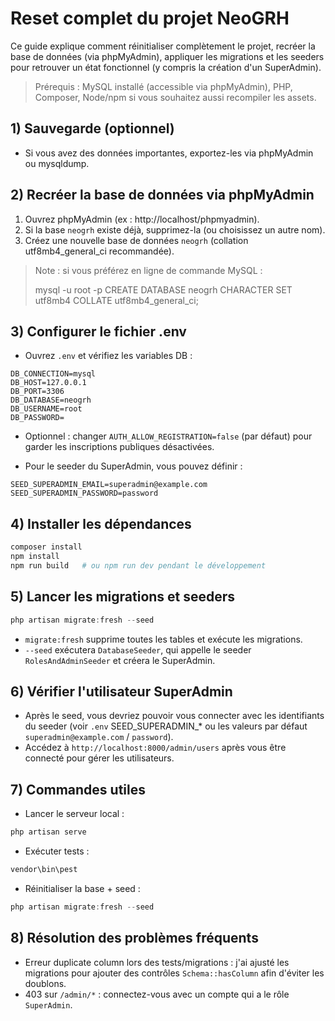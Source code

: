 # Reset complet du projet NeoGRH

Ce guide explique comment réinitialiser complètement le projet, recréer la base de données (via phpMyAdmin), appliquer les migrations et les seeders pour retrouver un état fonctionnel (y compris la création d'un SuperAdmin).

> Prérequis : MySQL installé (accessible via phpMyAdmin), PHP, Composer, Node/npm si vous souhaitez aussi recompiler les assets.

## 1) Sauvegarde (optionnel)
- Si vous avez des données importantes, exportez-les via phpMyAdmin ou mysqldump.

## 2) Recréer la base de données via phpMyAdmin
1. Ouvrez phpMyAdmin (ex : http://localhost/phpmyadmin).
2. Si la base `neogrh` existe déjà, supprimez-la (ou choisissez un autre nom).
3. Créez une nouvelle base de données `neogrh` (collation utf8mb4_general_ci recommandée).

> Note : si vous préférez en ligne de commande MySQL :
>
> mysql -u root -p
> CREATE DATABASE neogrh CHARACTER SET utf8mb4 COLLATE utf8mb4_general_ci;

## 3) Configurer le fichier .env
- Ouvrez `.env` et vérifiez les variables DB :
```
DB_CONNECTION=mysql
DB_HOST=127.0.0.1
DB_PORT=3306
DB_DATABASE=neogrh
DB_USERNAME=root
DB_PASSWORD=
```
- Optionnel : changer `AUTH_ALLOW_REGISTRATION=false` (par défaut) pour garder les inscriptions publiques désactivées.

- Pour le seeder du SuperAdmin, vous pouvez définir :
```
SEED_SUPERADMIN_EMAIL=superadmin@example.com
SEED_SUPERADMIN_PASSWORD=password
```

## 4) Installer les dépendances
```powershell
composer install
npm install
npm run build   # ou npm run dev pendant le développement
```

## 5) Lancer les migrations et seeders
```powershell
php artisan migrate:fresh --seed
```
- `migrate:fresh` supprime toutes les tables et exécute les migrations.
- `--seed` exécutera `DatabaseSeeder`, qui appelle le seeder `RolesAndAdminSeeder` et créera le SuperAdmin.

## 6) Vérifier l'utilisateur SuperAdmin
- Après le seed, vous devriez pouvoir vous connecter avec les identifiants du seeder (voir `.env` SEED_SUPERADMIN_* ou les valeurs par défaut `superadmin@example.com` / `password`).
- Accédez à `http://localhost:8000/admin/users` après vous être connecté pour gérer les utilisateurs.

## 7) Commandes utiles
- Lancer le serveur local :
```powershell
php artisan serve
```
- Exécuter tests :
```powershell
vendor\bin\pest
```
- Réinitialiser la base + seed :
```powershell
php artisan migrate:fresh --seed
```

## 8) Résolution des problèmes fréquents
- Erreur duplicate column lors des tests/migrations : j'ai ajusté les migrations pour ajouter des contrôles `Schema::hasColumn` afin d'éviter les doublons.
- 403 sur `/admin/*` : connectez-vous avec un compte qui a le rôle `SuperAdmin`.


